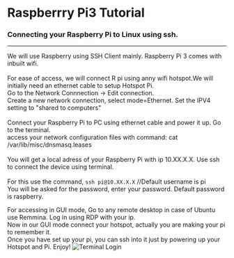 # Raspberrry Pi3 Tutorial
### Connecting your Raspberry Pi to Linux using ssh.<br>

***

We will use Raspberry using SSH Client mainly. Raspberry Pi 3 comes with inbuilt wifi.<br>
<br>
For ease of access, we will connect R pi using anny wifi hotspot.We will initially need an ethernet cable to setup Hotspot Pi.<br>
Go to the Network Connnection -> Edit connection.<br>
Create a new network connection, select mode=Ethernet. Set the IPV4 setting to "shared to computers"<br>
<br>
Connect your Raspberry Pi to PC using ethernet cable and power it up. Go to the terminal.<br>
access your network configuration files with command: cat /var/lib/misc/dnsmasq.leases<br>
<br>
You will get a local adress of your Raspberry Pi with ip 10.XX.X.X. Use ssh to connect the device using terminal.<br>
<br>
For this use the command, `ssh pi@10.XX.X.X` //Default username is pi<br> 
You will be asked for the password, enter your password. Default password is raspberry.<br>

For accessing in GUI mode, Go to any remote desktop in case of Ubuntu use Remmina. Log in using RDP with your ip.<br>
Now in our GUI mode connect your hotspot, actually you are making your pi to remember it.<br>
Once you have set up your pi, you can ssh into it just by powering up your Hotspot and Pi. Enjoy!
![Terminal Login](/git.png)
